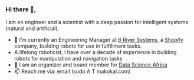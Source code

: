 ### Hi there 👋,

I am en engineer and a scientist with a deep passion for intelligent systems (natural and artificial). 
- 🔭 I’m currently an Engineering Manager at [6 River Systems](https://6river.com), a [Shopify](https://shopify.engineering) company, building robots for use in fulfillment tasks.
- A lifelong roboticist, I have over a decade of experience in building robots for manipulation and navigation tasks 
- 👯 I am an organizer and board member for [Data Science Africa](http://www.datascienceafrica.org/)
- 📫 Reach me via: email (sudo A T makokal.com)
